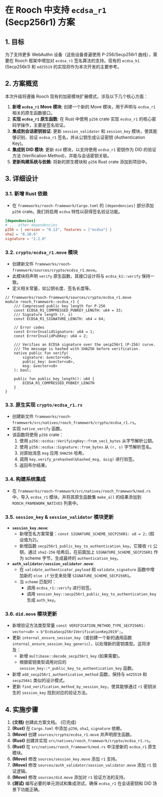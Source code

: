 # 在 Rooch 中支持 `ecdsa_r1` (Secp256r1) 方案

## 1. 目标

为了支持更多 WebAuthn 设备（这些设备普遍使用 P-256/Secp256r1 曲线），需要在 Rooch 框架中增加对 `ecdsa_r1` 签名算法的支持。现有的 `ecdsa_k1` (Secp256k1) 和 `ed25519` 的实现将作为本次开发的主要参考。

## 2. 方案概览

本次升级将遵循 Rooch 现有的加密模块扩展模式，涉及以下几个核心方面：
1.  **新增 `ecdsa_r1` Move 模块**: 创建一个新的 Move 模块，用于声明与 `ecdsa_r1` 相关的原生函数接口。
2.  **实现 `ecdsa_r1` 原生函数**: 在 Rust 中使用 `p256` crate 实现 `ecdsa_r1` 的核心密码学操作，主要是签名验证。
3.  **集成到会话密钥验证**: 更新 `session_validator` 和 `session_key` 模块，使其能够识别、验证 `ecdsa_r1` 签名，并从公钥生成认证密钥 (Authentication Key)。
4.  **集成到 DID 模块**: 更新 `did` 模块，以支持使用 `ecdsa_r1` 密钥作为 DID 的验证方法 (Verification Method)，并能与会话密钥关联。
5.  **更新构建系统与依赖**: 将新的原生模块和 `p256` Rust crate 添加到项目中。

## 3. 详细设计

### 3.1. 新增 Rust 依赖

*   在 `frameworks/rooch-framework/Cargo.toml` 的 `[dependencies]` 部分添加 `p256` crate。我们将启用 `ecdsa` 特性以获得签名验证功能。

```toml
[dependencies]
# ... other dependencies
p256 = { version = "0.13", features = ["ecdsa"] }
sha2 = "0.10.6"
signature = "2.2.0"
```

### 3.2. `crypto/ecdsa_r1.move` 模块

*   创建新文件 `frameworks/rooch-framework/sources/crypto/ecdsa_r1.move`。
*   此模块将声明 `verify` 原生函数，其接口设计将与 `ecdsa_k1::verify` 保持一致。
*   定义相关常量，如公钥长度、签名长度等。

```move
// frameworks/rooch-framework/sources/crypto/ecdsa_r1.move
module rooch_framework::ecdsa_r1 {
    /// Compressed public key length for P-256
    const ECDSA_R1_COMPRESSED_PUBKEY_LENGTH: u64 = 33;
    /// Signature length (r, s)
    const ECDSA_R1_SIGNATURE_LENGTH: u64 = 64;

    // Error codes
    const ErrorInvalidSignature: u64 = 1;
    const ErrorInvalidPubKey: u64 = 2;

    /// Verifies an ECDSA signature over the secp256r1 (P-256) curve.
    /// The message is hashed with SHA256 before verification.
    native public fun verify(
        signature: &vector<u8>,
        public_key: &vector<u8>,
        msg: &vector<u8>
    ): bool;

    public fun public_key_length(): u64 {
        ECDSA_R1_COMPRESSED_PUBKEY_LENGTH
    }
}
```

### 3.3. 原生实现 `crypto/ecdsa_r1.rs`

*   创建新文件 `frameworks/rooch-framework/src/natives/rooch_framework/crypto/ecdsa_r1.rs`。
*   实现 `native_verify` 函数。
*   该函数将使用 `p256` crate：
    1.  使用 `p256::ecdsa::VerifyingKey::from_sec1_bytes` 从字节解析公钥。
    2.  使用 `p256::ecdsa::Signature::from_bytes` 从 `(r, s)` 字节解析签名。
    3.  对原始消息 `msg` 应用 `SHA256` 哈希。
    4.  调用 `key.verify_prehashed(&hashed_msg, &sig)` 进行验签。
    5.  返回布尔结果。

### 3.4. 构建系统集成

*   在 `frameworks/rooch-framework/src/natives/rooch_framework/mod.rs` 中，导入 `ecdsa_r1` 模块，并将其原生函数集 `make_all` 的结果添加到 `ROOCH_FRAMEWORK_NATIVES` 列表中。

### 3.5. `session_key` & `session_validator` 模块更新

*   **`session_key.move`**:
    *   新增签名方案常量：`const SIGNATURE_SCHEME_SECP256R1: u8 = 2;` (假设值为2)。
    *   新增函数 `secp256r1_public_key_to_authentication_key`。它接收 `r1` 公钥，通过 `sha2-256` 哈希后，在前面加上 `SIGNATURE_SCHEME_SECP256R1` 作为 scheme 字节，生成最终的 `authentication_key`。
*   **`auth_validator/session_validator.move`**:
    *   在 `validate_authenticator_payload` 和 `validate_signature` 函数中增加新的 `else if` 分支来处理 `SIGNATURE_SCHEME_SECP256R1`。
    *   当 `scheme` 匹配时：
        *   调用 `ecdsa_r1::verify` 进行验签。
        *   调用 `session_key::secp256r1_public_key_to_authentication_key` 生成 `auth_key`。

### 3.6. `did.move` 模块更新

*   新增验证方法类型常量 `const VERIFICATION_METHOD_TYPE_SECP256R1: vector<u8> = b"EcdsaSecp256r1VerificationKey2019";`。
*   更新 `internal_ensure_session_key`（或创建一个新的通用函数 `internal_ensure_session_key_generic`），以处理新的密钥类型。这将涉及：
    *   新增 `multibase::decode_secp256r1_key` (如果需要)。
    *   根据密钥类型调用对应的 `session_key::*_public_key_to_authentication_key` 函数。
*   新增 `add_secp256r1_authentication_method` 函数，保持与 `ed25519` 和 `secp256k1` 类似的设计模式。
*   更新 `find_verification_method_by_session_key`，使其能够通过 `r1` 密钥派生的 `session_key` 找到对应的验证方法。

## 4. 实施步骤

1.  **(文档)** 创建此方案文档。 (已完成)
2.  **(Rust)** 在 `Cargo.toml` 中添加 `p256`, `sha2`, `signature` 依赖。
3.  **(Move)** 创建 `sources/crypto/ecdsa_r1.move` 并声明原生函数。
4.  **(Rust)** 创建并实现 `src/natives/rooch_framework/crypto/ecdsa_r1.rs`。
5.  **(Rust)** 在 `src/natives/rooch_framework/mod.rs` 中注册新的 `ecdsa_r1` 原生模块。
6.  **(Move)** 修改 `sources/session_key.move` 添加 `r1` 支持。
7.  **(Move)** 修改 `sources/auth_validator/session_validator.move` 添加 `r1` 验证逻辑。
8.  **(Move)** 修改 `sources/did.move` 添加对 `r1` 验证方法的支持。
9.  **(测试)** 编写必要的单元测试和集成测试，确保 `ecdsa_r1` 在会话密钥和 DID 场景下功能正确。 